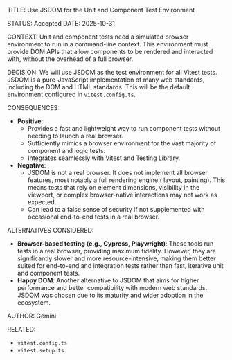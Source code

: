 TITLE: Use JSDOM for the Unit and Component Test Environment

STATUS: Accepted
DATE: 2025-10-31

CONTEXT:
Unit and component tests need a simulated browser environment to run in a command-line context. This environment must
provide DOM APIs that allow components to be rendered and interacted with, without the overhead of a full browser.

DECISION:
We will use JSDOM as the test environment for all Vitest tests. JSDOM is a pure-JavaScript implementation of many web
standards, including the DOM and HTML standards. This will be the default environment configured in `vitest.config.ts`.

CONSEQUENCES:

- **Positive**:
  - Provides a fast and lightweight way to run component tests without needing to launch a real browser.
  - Sufficiently mimics a browser environment for the vast majority of component and logic tests.
  - Integrates seamlessly with Vitest and Testing Library.
- **Negative**:
  - JSDOM is not a real browser. It does not implement all browser features, most notably a full rendering engine (
    layout, painting). This means tests that rely on element dimensions, visibility in the viewport, or complex
    browser-native interactions may not work as expected.
  - Can lead to a false sense of security if not supplemented with occasional end-to-end tests in a real browser.

ALTERNATIVES CONSIDERED:

- **Browser-based testing (e.g., Cypress, Playwright)**: These tools run tests in a real browser, providing maximum
  fidelity. However, they are significantly slower and more resource-intensive, making them better suited for end-to-end
  and integration tests rather than fast, iterative unit and component tests.
- **Happy DOM**: Another alternative to JSDOM that aims for higher performance and better compatibility with modern web
  standards. JSDOM was chosen due to its maturity and wider adoption in the ecosystem.

AUTHOR: Gemini

RELATED:

- `vitest.config.ts`
- `vitest.setup.ts`
